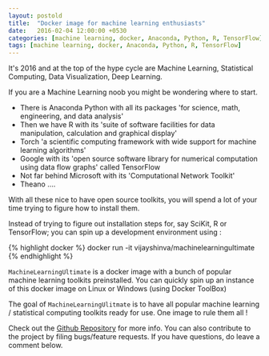 ```yaml
---
layout: postold
title:  "Docker image for machine learning enthusiasts"
date:   2016-02-04 12:00:00 +0530
categories: [machine learning, docker, Anaconda, Python, R, TensorFlow]
tags: [machine learning, docker, Anaconda, Python, R, TensorFlow]
---
```


It's 2016 and at the top of the hype cycle are Machine Learning, Statistical Computing, Data Visualization, Deep Learning.

If you are a Machine Learning noob you might be wondering where to start. 

* There is Anaconda Python with all its packages 'for science, math, engineering, and data analysis'
* Then we have R with its 'suite of software facilities for data manipulation, calculation and graphical display'
* Torch 'a scientific computing framework with wide support for machine learning algorithms'
* Google with its 'open source software library for numerical computation using data flow graphs' called TensorFlow
* Not far behind Microsoft with its 'Computational Network Toolkit'
* Theano ....

With all these nice to have open source toolkits, you will spend a lot of your time trying to figure how to install them.

Instead of trying to figure out installation steps for, say SciKit, R or TensorFlow; you can spin up a development environment using :

{% highlight docker %}
docker run -it vijayshinva/machinelearningultimate
{% endhighlight %}

`MachineLearningUltimate` is a docker image with a bunch of popular machine learning toolkits preinstalled. You can quickly spin up an instance of this docker image on Linux or Windows (using Docker ToolBox)

The goal of `MachineLearningUlitmate` is to have all popular machine learning / statistical computing toolkits ready for use. One image to rule them all !

Check out the [Github Repository][github-repo] for more info. You can also contribute to the project by filing bugs/feature requests. If you have questions, do leave a comment below.

[github-repo]: https://github.com/vijayshinva/MachineLearningUltimate


